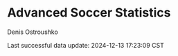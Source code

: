 # Advanced Soccer Statistics
Denis Ostroushko

<!-- gfm -->

Last successful data update: 2024-12-13 17:23:09 CST

